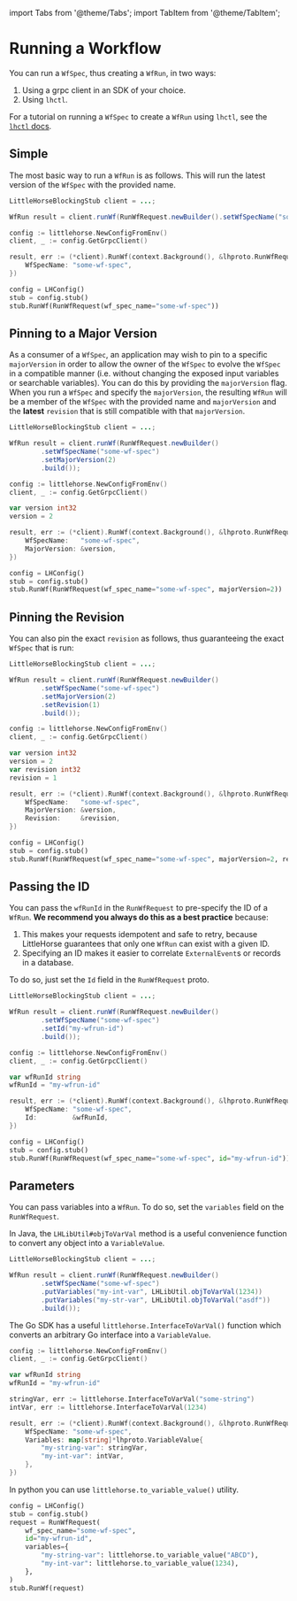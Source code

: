 import Tabs from '@theme/Tabs';
import TabItem from '@theme/TabItem';

# Running a Workflow

You can run a `WfSpec`, thus creating a `WfRun`, in two ways:

1. Using a grpc client in an SDK of your choice.
2. Using `lhctl`.

For a tutorial on running a `WfSpec` to create a `WfRun` using `lhctl`, see the [`lhctl` docs](/docs/developer-guide/lhctl).

## Simple

The most basic way to run a `WfRun` is as follows. This will run the latest version of the `WfSpec` with the provided name.

<Tabs>
  <TabItem value="java" label="Java" default>

```java
LittleHorseBlockingStub client = ...;

WfRun result = client.runWf(RunWfRequest.newBuilder().setWfSpecName("some-wf-spec").build());
```

  </TabItem>
  <TabItem value="go" label="Go">

```go
config := littlehorse.NewConfigFromEnv()
client, _ := config.GetGrpcClient()

result, err := (*client).RunWf(context.Background(), &lhproto.RunWfRequest{
    WfSpecName: "some-wf-spec",
})
```

  </TabItem>
  <TabItem value="python" label="Python">

```python
config = LHConfig()
stub = config.stub()
stub.RunWf(RunWfRequest(wf_spec_name="some-wf-spec"))
```

  </TabItem>
</Tabs>

## Pinning to a Major Version

As a consumer of a `WfSpec`, an application may wish to pin to a specific `majorVersion` in order to allow the owner of the `WfSpec` to evolve the `WfSpec` in a compatible manner (i.e. without changing the exposed input variables or searchable variables). You can do this by providing the `majorVersion` flag. When you run a `WfSpec` and specify the `majorVersion`, the resulting `WfRun` will be a member of the `WfSpec` with the provided name and `majorVersion` and the **latest** `revision` that is still compatible with that `majorVersion`.

<Tabs>
  <TabItem value="java" label="Java" default>

```java
LittleHorseBlockingStub client = ...;

WfRun result = client.runWf(RunWfRequest.newBuilder()
        .setWfSpecName("some-wf-spec")
        .setMajorVersion(2)
        .build());

```

  </TabItem>
  <TabItem value="go" label="Go">

```go
config := littlehorse.NewConfigFromEnv()
client, _ := config.GetGrpcClient()

var version int32
version = 2

result, err := (*client).RunWf(context.Background(), &lhproto.RunWfRequest{
    WfSpecName:   "some-wf-spec",
    MajorVersion: &version,
})
```

  </TabItem>
  <TabItem value="python" label="Python">

```python
config = LHConfig()
stub = config.stub()
stub.RunWf(RunWfRequest(wf_spec_name="some-wf-spec", majorVersion=2))
```

  </TabItem>
</Tabs>

## Pinning the Revision

You can also pin the exact `revision` as follows, thus guaranteeing the exact `WfSpec` that is run:

<Tabs>
  <TabItem value="java" label="Java" default>

```java
LittleHorseBlockingStub client = ...;

WfRun result = client.runWf(RunWfRequest.newBuilder()
        .setWfSpecName("some-wf-spec")
        .setMajorVersion(2)
        .setRevision(1)
        .build());

```

  </TabItem>
  <TabItem value="go" label="Go">

```go
config := littlehorse.NewConfigFromEnv()
client, _ := config.GetGrpcClient()

var version int32
version = 2
var revision int32
revision = 1

result, err := (*client).RunWf(context.Background(), &lhproto.RunWfRequest{
    WfSpecName:   "some-wf-spec",
    MajorVersion: &version,
    Revision:     &revision,
})
```

  </TabItem>
  <TabItem value="python" label="Python">

```python
config = LHConfig()
stub = config.stub()
stub.RunWf(RunWfRequest(wf_spec_name="some-wf-spec", majorVersion=2, revision=1))
```

  </TabItem>
</Tabs>


## Passing the ID

You can pass the `wfRunId` in the `RunWfRequest` to pre-specify the ID of a `WfRun`. **We recommend you always do this as a best practice** because:

1. This makes your requests idempotent and safe to retry, because LittleHorse guarantees that only one `WfRun` can exist with a given ID.
2. Specifying an ID makes it easier to correlate `ExternalEvent`s or records in a database.

To do so, just set the `Id` field in the `RunWfRequest` proto.

<Tabs>
  <TabItem value="java" label="Java" default>

```java
LittleHorseBlockingStub client = ...;

WfRun result = client.runWf(RunWfRequest.newBuilder()
        .setWfSpecName("some-wf-spec")
        .setId("my-wfrun-id")
        .build());

```

  </TabItem>
  <TabItem value="go" label="Go">

```go
config := littlehorse.NewConfigFromEnv()
client, _ := config.GetGrpcClient()

var wfRunId string
wfRunId = "my-wfrun-id"

result, err := (*client).RunWf(context.Background(), &lhproto.RunWfRequest{
    WfSpecName: "some-wf-spec",
    Id:         &wfRunId,
})
```

  </TabItem>
  <TabItem value="python" label="Python">

```python
config = LHConfig()
stub = config.stub()
stub.RunWf(RunWfRequest(wf_spec_name="some-wf-spec", id="my-wfrun-id"))
```

  </TabItem>
</Tabs>


## Parameters

You can pass variables into a `WfRun`. To do so, set the `variables` field on the `RunWfRequest`.

<Tabs>
  <TabItem value="java" label="Java" default>

In Java, the `LHLibUtil#objToVarVal` method is a useful convenience function to convert any object into a `VariableValue`.

```java
LittleHorseBlockingStub client = ...;

WfRun result = client.runWf(RunWfRequest.newBuilder()
        .setWfSpecName("some-wf-spec")
        .putVariables("my-int-var", LHLibUtil.objToVarVal(1234))
        .putVariables("my-str-var", LHLibUtil.objToVarVal("asdf"))
        .build());
```

  </TabItem>
  <TabItem value="go" label="Go">

The Go SDK has a useful `littlehorse.InterfaceToVarVal()` function which converts an arbitrary Go interface into a `VariableValue`.

```go
config := littlehorse.NewConfigFromEnv()
client, _ := config.GetGrpcClient()

var wfRunId string
wfRunId = "my-wfrun-id"

stringVar, err := littlehorse.InterfaceToVarVal("some-string")
intVar, err := littlehorse.InterfaceToVarVal(1234)

result, err := (*client).RunWf(context.Background(), &lhproto.RunWfRequest{
	WfSpecName: "some-wf-spec",
	Variables: map[string]*lhproto.VariableValue{
		"my-string-var": stringVar,
		"my-int-var": intVar,
	},
})
```

  </TabItem>
  <TabItem value="python" label="Python">

In python you can use `littlehorse.to_variable_value()` utility.

```python
config = LHConfig()
stub = config.stub()
request = RunWfRequest(
    wf_spec_name="some-wf-spec",
    id="my-wfrun-id",
    variables={
        "my-string-var": littlehorse.to_variable_value("ABCD"),
        "my-int-var": littlehorse.to_variable_value(1234),
    },
)
stub.RunWf(request)
```

  </TabItem>
</Tabs>
